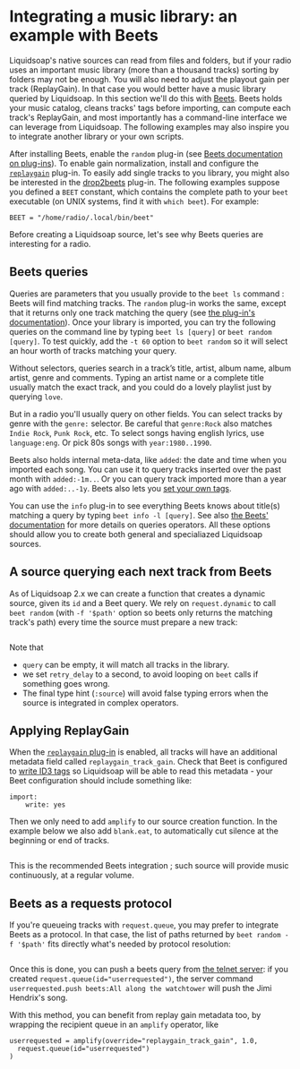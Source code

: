 # Integrating a music library: an example with Beets

Liquidsoap's native sources can read from files and folders,
but if your radio uses an important music library
(more than a thousand tracks)
sorting by folders may not be enough.
You will also need to adjust the playout gain per track (ReplayGain).
In that case you would better have a music library
queried by Liquidsoap.
In this section we'll do this with [Beets](http://beets.io/).
Beets holds your music catalog,
cleans tracks' tags before importing,
can compute each track's ReplayGain,
and most importantly has a command-line interface we can leverage from Liquidsoap.
The following examples may also inspire you to integrate another library or your own scripts.

After installing Beets,
enable the `random` plug-in
(see [Beets documentation on plug-ins](https://beets.readthedocs.io/en/stable/plugins/index.html#using-plugins)).
To enable gain normalization, install and configure the
[`replaygain`](https://beets.readthedocs.io/en/stable/plugins/replaygain.html) plug-in.
To easily add single tracks to you library,
you might also be interested in the
[drop2beets](https://github.com/martinkirch/drop2beets#drop2beets) plug-in.
The following examples suppose you defined a `BEET` constant,
which contains the complete path to your `beet` executable (on UNIX systems, find it with `which beet`). For example:

```
BEET = "/home/radio/.local/bin/beet"
```

Before creating a Liquidsoap source,
let's see why Beets queries are interesting for a radio.

## Beets queries

Queries are parameters that you usually provide to the `beet ls` command :
Beets will find matching tracks.
The `random` plug-in works the same, except that it returns only one track matching the query
(see [the plug-in's documentation](https://beets.readthedocs.io/en/stable/plugins/random.html)).
Once your library is imported,
you can try the following queries on the command line
by typing `beet ls [query]` or `beet random [query]`.
To test quickly, add the `-t 60` option to `beet random`
so it will select an hour worth of tracks matching your query.

Without selectors, queries search in a track’s title, artist, album name,
album artist, genre and comments. Typing an artist name or a complete title
usually match the exact track, and you could do a lovely playlist just by querying `love`.

But in a radio you'll usually query on other fields.
You can select tracks by genre with the `genre:` selector.
Be careful that `genre:Rock` also matches `Indie Rock`, `Punk Rock`, etc.
To select songs having english lyrics, use `language:eng`.
Or pick 80s songs with `year:1980..1990`.

Beets also holds internal meta-data, like `added`:
the date and time when you imported each song.
You can use it to query tracks inserted over the past month with `added:-1m..`.
Or you can query track imported more than a year ago with `added:..-1y`.
Beets also lets you
[set your own tags](https://beets.readthedocs.io/en/stable/guides/advanced.html#store-any-data-you-like).

You can use the `info` plug-in to see everything Beets knows about title(s) matching a query
by typing `beet info -l [query]`.
See also [the Beets' documentation](https://beets.readthedocs.io/en/stable/reference/query.html)
for more details on queries operators.
All these options should allow you to create both general and specialiazed Liquidsoap sources.

## A source querying each next track from Beets

As of Liquidsoap 2.x we can create a function that creates a dynamic source,
given its `id` and a Beet query.
We rely on `request.dynamic` to call `beet random`
(with `-f '$path'` option so beets only returns the matching track's path)
every time the source must prepare a new track:

```{.liquidsoap include="content/liq/beets-source.liq" from=1 to=-1}

```

Note that

- `query` can be empty, it will match all tracks in the library.
- we set `retry_delay` to a second, to avoid looping on `beet` calls if something goes wrong.
- The final type hint (`:source`) will avoid false typing errors when the source is integrated in complex operators.

## Applying ReplayGain

When the [`replaygain` plug-in](https://beets.readthedocs.io/en/stable/plugins/replaygain.html)
is enabled, all tracks will have an additional metadata field called `replaygain_track_gain`.
Check that Beet is configured to
[write ID3 tags](https://beets.readthedocs.io/en/stable/reference/config.html#importer-options)
so Liquidsoap will be able to read this metadata -
your Beet configuration should include something like:

```
import:
    write: yes
```

Then we only need to add `amplify` to our source creation function. In the example below we also add `blank.eat`, to automatically cut silence at the beginning or end of tracks.

```{.liquidsoap include="content/liq/beets-amplify.liq"}

```

This is the recommended Beets integration ;
such source will provide music continuously,
at a regular volume.

## Beets as a requests protocol

If you're queueing tracks with `request.queue`,
you may prefer to integrate Beets as a protocol.
In that case,
the list of paths returned by `beet random -f '$path'` fits directly
what's needed by protocol resolution:

```{.liquidsoap include="content/liq/beets-protocol.liq" from=1}

```

Once this is done,
you can push a beets query from [the telnet server](server.html):
if you created `request.queue(id="userrequested")`,
the server command
`userrequested.push beets:All along the watchtower`
will push the Jimi Hendrix's song.

With this method, you can benefit from replay gain metadata too, by wrapping
the recipient queue in an `amplify` operator, like

```liquidsoap
userrequested = amplify(override="replaygain_track_gain", 1.0,
  request.queue(id="userrequested")
)
```
